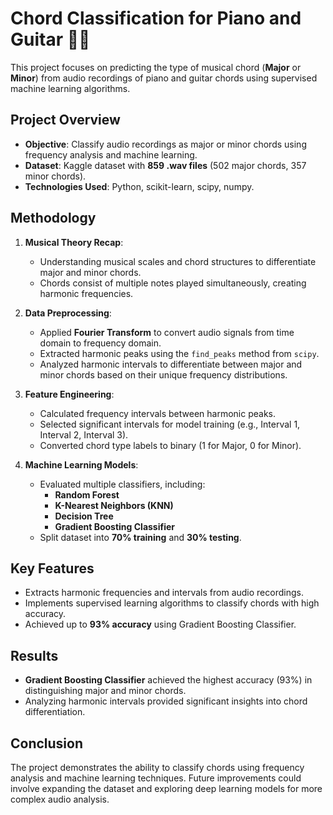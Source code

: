 # Chord Classification for Piano and Guitar 🎹🎸

This project focuses on predicting the type of musical chord (**Major** or **Minor**) from audio recordings of piano and guitar chords using supervised machine learning algorithms.

## Project Overview
- **Objective**: Classify audio recordings as major or minor chords using frequency analysis and machine learning.
- **Dataset**: Kaggle dataset with **859 .wav files** (502 major chords, 357 minor chords).
- **Technologies Used**: Python, scikit-learn, scipy, numpy.

## Methodology
1. **Musical Theory Recap**:
   - Understanding musical scales and chord structures to differentiate major and minor chords.
   - Chords consist of multiple notes played simultaneously, creating harmonic frequencies.

2. **Data Preprocessing**:
   - Applied **Fourier Transform** to convert audio signals from time domain to frequency domain.
   - Extracted harmonic peaks using the `find_peaks` method from `scipy`.
   - Analyzed harmonic intervals to differentiate between major and minor chords based on their unique frequency distributions.

3. **Feature Engineering**:
   - Calculated frequency intervals between harmonic peaks.
   - Selected significant intervals for model training (e.g., Interval 1, Interval 2, Interval 3).
   - Converted chord type labels to binary (1 for Major, 0 for Minor).

4. **Machine Learning Models**:
   - Evaluated multiple classifiers, including:
     - **Random Forest**
     - **K-Nearest Neighbors (KNN)**
     - **Decision Tree**
     - **Gradient Boosting Classifier**
   - Split dataset into **70% training** and **30% testing**.

## Key Features
- Extracts harmonic frequencies and intervals from audio recordings.
- Implements supervised learning algorithms to classify chords with high accuracy.
- Achieved up to **93% accuracy** using Gradient Boosting Classifier.

## Results
- **Gradient Boosting Classifier** achieved the highest accuracy (93%) in distinguishing major and minor chords.
- Analyzing harmonic intervals provided significant insights into chord differentiation.

## Conclusion
The project demonstrates the ability to classify chords using frequency analysis and machine learning techniques. Future improvements could involve expanding the dataset and exploring deep learning models for more complex audio analysis.

